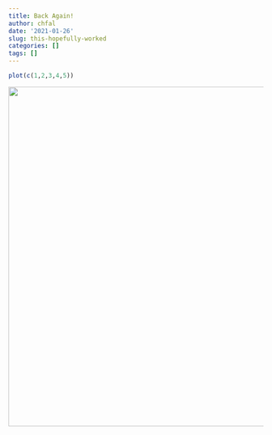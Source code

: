 ```yaml
---
title: Back Again!
author: chfal
date: '2021-01-26'
slug: this-hopefully-worked
categories: []
tags: []
---
```


```r
plot(c(1,2,3,4,5))
```

<img src="/post/2021-01-26-post-this-thing_files/figure-html/unnamed-chunk-1-1.png" width="672" />
